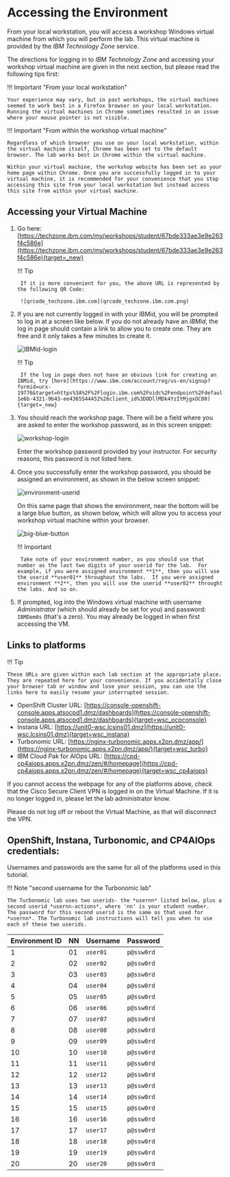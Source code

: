 # Accessing the Environment

From your local workstation, you will access a workshop Windows virtual machine from which you will perform the lab. This virtual machine is provided by the *IBM Technology Zone* service. 

The directions for logging in to *IBM Technology Zone* and accessing your workshop virtual machine are given in the next section, but please read the following tips first:

!!! Important "From your local workstation"

    Your experience may vary, but in past workshops, the virtual machines seemed to work best in a Firefox browser on your local workstation. Running the virtual machines in Chrome sometimes resulted in an issue where your mouse pointer is not visible.

!!! Important "From within the workshop virtual machine"

    Regardless of which browser you use on your local workstation, within the virtual machine itself, Chrome has been set to the default browser. The lab works best in Chrome within the virtual machine.

    Within your virtual machine, the workshop website has been set as your home page within Chrome. Once you are successfully logged in to your virtual machine, it is recommended for your convenience that you stop accessing this site from your local workstation but instead access this site from within your virtual machine.

## Accessing your Virtual Machine

1. Go here: [https://techzone.ibm.com/my/workshops/student/67bde333ae3e9e263f4c586e](https://techzone.ibm.com/my/workshops/student/67bde333ae3e9e263f4c586e){target=_new}

    !!! Tip

        If it is more convenient for you, the above URL is represented by the following QR Code:  

        ![qrcode_techzone.ibm.com](qrcode_techzone.ibm.com.png)

2. If you are not currently logged in with your IBMid, you will be prompted to log in at a screen like below. If you do not already have an *IBMid*, the log in page should contain a link to allow you to create one.  They are free and it only takes a few minutes to create it. 

    ![IBMId-login](IBMId-login.png)

    !!! Tip
   
        If the log in page does not have an obvious link for creating an IBMid, try [here](https://www.ibm.com/account/reg/us-en/signup?formid=urx-19776&target=https%3A%2F%2Flogin.ibm.com%2Foidc%2Fendpoint%2Fdefault%2Fauthorize%3FqsId%3Db9977aed-1e6b-4321-9b43-ee4365544452%26client_id%3DODllMDk4YzItMjgxOC00){target=_new}

3. You should reach the workshop page.  There will be a field where you are asked to enter the workshop password, as in this screen snippet:

    ![workshop-login](workshop-login.png)

    Enter the workshop password provided by your instructor. For security reasons, this password is not listed here.

4. Once you successfully enter the workshop password, you should be assigned an environment, as shown in the below screen snippet:

    ![environment-userid](environment-userid.png)

    On this same page that shows the environment, near the bottom will be a large blue button, as shown below, which will allow you to access your workshop virtual machine within your browser.

    ![big-blue-button](big-blue-button.png)

    !!! Important

        Take note of your environment number, as you should use that number as the last two digits of your userid for the lab.  For example, if you were assigned environment **1**, then you will use the userid **user01** throughout the labs.  If you were assigned environment **2**, then you will use the userid **user02** throught the labs. And so on.

5. If prompted, log into the Windows virtual machine with username _Administrator_ (which should already be set for you) and password: `IBMDem0s` (that's a zero). You may already be logged in when first accessing the VM.

## Links to platforms

!!! Tip

    These URLs are given within each lab section at the appropriate place.  They are repeated here for your convenience. If you accidentally close your browser tab or window and lose your session, you can use the links here to easily resume your interrupted session.  

- OpenShift Cluster URL: [https://console-openshift-console.apps.atsocpd1.dmz/dashboards](https://console-openshift-console.apps.atsocpd1.dmz/dashboards){target=wsc_ocpconsole}
- Instana URL: [https://unit0-wsc.lcsins01.dmz](https://unit0-wsc.lcsins01.dmz){target=wsc_instana}
- Turbonomic URL: [https://nginx-turbonomic.apps.x2pn.dmz/app/](https://nginx-turbonomic.apps.x2pn.dmz/app/){target=wsc_turbo}
- IBM Cloud Pak for AIOps URL: [https://cpd-cp4aiops.apps.x2pn.dmz/zen/#/homepage](https://cpd-cp4aiops.apps.x2pn.dmz/zen/#/homepage){target=wsc_cp4aiops}

If you cannot access the webpage for any of the platforms above, check that the Cisco Secure Client VPN is logged in on the Virtual Machine. If it is no longer logged in, please let the lab administrator know.

Please do not log off or reboot the Virtual Machine, as that will disconnect the VPN.

## OpenShift, Instana, Turbonomic, and CP4AIOps credentials:

Usernames and passwords are the same for all of the platforms used in this tutorial.

!!! Note "second username for the Turbonomic lab"

    The Turbonomic lab uses two userids- the *usernn* listed below, plus a second userid *usernn-actions*, where 'nn' is your student number.  The password for this second userid is the same as that used for *usernn*. The Turbonomic lab instructions will tell you when to use each of these two userids.

| Environment ID | NN | Username | Password |
|-----|----|--------------------|--------------------|
| 1 | 01 | `user01` | `p@ssw0rd` |
| 2 | 02 | `user02` | `p@ssw0rd` |
| 3 | 03 | `user03` | `p@ssw0rd` |
| 4 | 04 | `user04` | `p@ssw0rd` |
| 5 | 05 | `user05` | `p@ssw0rd` |
| 6 | 06 | `user06` | `p@ssw0rd` |
| 7 | 07 | `user07` | `p@ssw0rd` |
| 8 | 08 | `user08` | `p@ssw0rd` |
| 9 | 09 | `user09` | `p@ssw0rd` |
| 10 | 10 | `user10` | `p@ssw0rd` |
| 11 | 11 | `user11` | `p@ssw0rd` |
| 12 | 12 | `user12` | `p@ssw0rd` |
| 13 | 13 | `user13` | `p@ssw0rd` |
| 14 | 14 | `user14` | `p@ssw0rd` |
| 15 | 15 | `user15` | `p@ssw0rd` |
| 16 | 16 | `user16` | `p@ssw0rd` |
| 17 | 17 | `user17` | `p@ssw0rd` |
| 18 | 18 | `user18` | `p@ssw0rd` |
| 19 | 19 | `user19` | `p@ssw0rd` |
| 20 | 20 | `user20` | `p@ssw0rd` |
